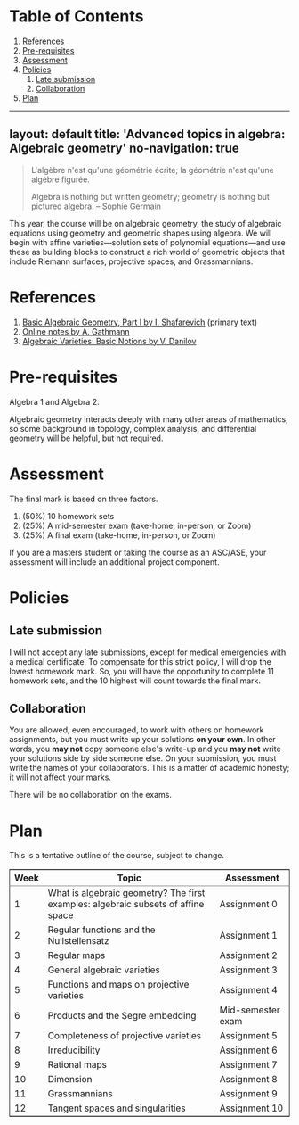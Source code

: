 
# Table of Contents

1.  [References](#orgbaaf434)
2.  [Pre-requisites](#org23ab0d8)
3.  [Assessment](#org2bb1432)
4.  [Policies](#org3363606)
    1.  [Late submission](#orgf484eec)
    2.  [Collaboration](#orgce6ab14)
5.  [Plan](#orgf4efb69)

---
layout: default
title: 'Advanced topics in algebra: Algebraic geometry'
no-navigation: true
---

> L'algèbre n'est qu'une géométrie écrite;
> la géométrie n'est qu'une algèbre figurée. 
> 
> Algebra is nothing but written geometry;
> geometry is nothing but pictured algebra. &#x2013; Sophie Germain

This year, the course will be on algebraic geometry, the study of algebraic equations using geometry and geometric shapes using algebra.
We will begin with affine varieties&#x2014;solution sets of polynomial equations&#x2014;and use these as building blocks to construct a rich world of geometric objects that include Riemann surfaces, projective spaces, and Grassmannians.


<a id="orgbaaf434"></a>

# References

1.  [Basic Algebraic Geometry, Part I by I. Shafarevich](https://link.springer.com/book/10.1007/978-3-642-37956-7) (primary text)
2.  [Online notes by A. Gathmann](https://www.mathematik.uni-kl.de/~gathmann/class/alggeom-2002/alggeom-2002.pdf)
3.  [Algebraic Varieties: Basic Notions by V. Danilov](https://link.springer.com/chapter/10.1007/978-3-642-57878-6_6)


<a id="org23ab0d8"></a>

# Pre-requisites

Algebra 1 and Algebra 2.

Algebraic geometry interacts deeply with many other areas of mathematics, so some background in topology, complex analysis, and differential geometry will be helpful, but not required. 


<a id="org2bb1432"></a>

# Assessment

The final mark is based on three factors.

1.  (50%) 10 homework sets
2.  (25%) A mid-semester exam (take-home, in-person, or Zoom)
3.  (25%) A final exam (take-home, in-person, or Zoom)

If you are a masters student or taking the course as an ASC/ASE, your assessment will include an additional project component.


<a id="org3363606"></a>

# Policies


<a id="orgf484eec"></a>

## Late submission

I will not accept any late submissions, except for medical emergencies with a medical certificate.
To compensate for this strict policy, I will drop the lowest homework mark. So, you will have the opportunity to complete 11 homework sets, and the 10 highest will count towards the final mark.


<a id="orgce6ab14"></a>

## Collaboration

You are allowed, even encouraged, to work with others on homework assignments, but you must write up your solutions **on your own**. In other words, you **may not** copy someone else's write-up and you **may not** write your solutions side by side someone else. On your submission, you must write the names of your collaborators. This is a matter of academic honesty; it will not affect your marks. 

There will be no collaboration on the exams.


<a id="orgf4efb69"></a>

# Plan

This is a tentative outline of the course, subject to change.

<table border="2" cellspacing="0" cellpadding="6" rules="groups" frame="hsides">


<colgroup>
<col  class="org-right" />

<col  class="org-left" />

<col  class="org-left" />
</colgroup>
<thead>
<tr>
<th scope="col" class="org-right">Week</th>
<th scope="col" class="org-left">Topic</th>
<th scope="col" class="org-left">Assessment</th>
</tr>
</thead>

<tbody>
<tr>
<td class="org-right">1</td>
<td class="org-left">What is algebraic geometry? The first examples: algebraic subsets of affine space</td>
<td class="org-left">Assignment 0</td>
</tr>


<tr>
<td class="org-right">2</td>
<td class="org-left">Regular functions and the Nullstellensatz</td>
<td class="org-left">Assignment 1</td>
</tr>


<tr>
<td class="org-right">3</td>
<td class="org-left">Regular maps</td>
<td class="org-left">Assignment 2</td>
</tr>


<tr>
<td class="org-right">4</td>
<td class="org-left">General algebraic varieties</td>
<td class="org-left">Assignment 3</td>
</tr>


<tr>
<td class="org-right">5</td>
<td class="org-left">Functions and maps on projective varieties</td>
<td class="org-left">Assignment 4</td>
</tr>


<tr>
<td class="org-right">6</td>
<td class="org-left">Products and the Segre embedding</td>
<td class="org-left">Mid-semester exam</td>
</tr>


<tr>
<td class="org-right">7</td>
<td class="org-left">Completeness of projective varieties</td>
<td class="org-left">Assignment 5</td>
</tr>


<tr>
<td class="org-right">8</td>
<td class="org-left">Irreducibility</td>
<td class="org-left">Assignment 6</td>
</tr>


<tr>
<td class="org-right">9</td>
<td class="org-left">Rational maps</td>
<td class="org-left">Assignment 7</td>
</tr>


<tr>
<td class="org-right">10</td>
<td class="org-left">Dimension</td>
<td class="org-left">Assignment 8</td>
</tr>


<tr>
<td class="org-right">11</td>
<td class="org-left">Grassmannians</td>
<td class="org-left">Assignment 9</td>
</tr>


<tr>
<td class="org-right">12</td>
<td class="org-left">Tangent spaces and singularities</td>
<td class="org-left">Assignment 10</td>
</tr>
</tbody>
</table>

